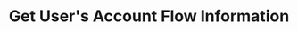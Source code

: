 ---
title: Get User's Account Flow Information
position_number: 5
type: get
description: /future/user/v1/balance/bills
parameters:
    -
        name: symbol
        type: string
        mandatory: true
        default: N/A
        description: "Trading pairs (queries all trading pairs if not passed)\t"
        ranges:
    -
        name: direction
        type: string
        mandatory: false
        default: NEXT
        description: "Direction（PREV:Previous page；NEXT:Next page）\t"
        ranges: PREV;NEXT
    -
        name: id
        type: integer
        mandatory: false
        default: N/A
        description: id
        ranges:
    -
        name: limit
        type: integer
        mandatory: false
        default: 10
        description: "Limit\t"
        ranges:
    -
        name: startTime
        type: integer
        mandatory: false
        default: N/A
        description: Start time
        ranges:
    -
        name: endTime
        type: integer
        mandatory: false
        default: N/A
        description: End time
        ranges:
content_markdown: |-

               #### **Limit Flow Rules**

               200/s/apikey
left_code_blocks:
    -
        code_block: "public void getMarketConfig() {\r\n\tString text = HttpUtil.get(URL + \"/data/api/user/v1/getMarketConfig\");\r\n\tSystem.out.println(text);\r\n}"
        title: Java
        language: java
right_code_blocks:
    - code_block: |-
        {
          "error": {
            "code": "",
            "msg": ""
          },
          "msgInfo": "",
          "result": {
            "hasNext": false, //Is there a next page
            "hasPrev": false, //Is there a previous page
            "items": [ //Datasheets
              {
                "afterAmount": 0, //Balance after change
                "amount": 0, //Quantity
                "coin": "", //Currency
                "createdTime": 0, //Time
                "id": 0, //id
                "side": "", //ADD:transfer in;SUB:transfer out
                "symbol": "", //Trading pair
                "type": "" //EXCHANGE:transfer;CLOSE_POSITION:Offset profit and loss;TAKE_OVER:position takeover;QIANG_PING_MANAGER:Liquidation management fee (fee);FUND:Fund Fee;FEE:Fee(Open position, liquidation, Forced liquidation);ADL:Adl;TAKE_OVER:position takeover;MERGE:Position Merge
              }
            ]
          },
          "returnCode": 0
        }
      title: Response
      language: json
---